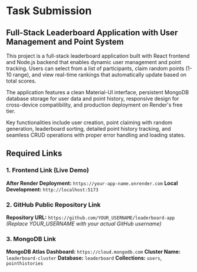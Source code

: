 # Task Submission

## Full-Stack Leaderboard Application with User Management and Point System

This project is a full-stack leaderboard application built with React frontend and Node.js backend that enables dynamic user management and point tracking. Users can select from a list of participants, claim random points (1-10 range), and view real-time rankings that automatically update based on total scores. 

The application features a clean Material-UI interface, persistent MongoDB database storage for user data and point history, responsive design for cross-device compatibility, and production deployment on Render's free tier. 

Key functionalities include user creation, point claiming with random generation, leaderboard sorting, detailed point history tracking, and seamless CRUD operations with proper error handling and loading states.

## Required Links

### 1. Frontend Link (Live Demo)

**After Render Deployment:** `https://your-app-name.onrender.com`
**Local Development:** `http://localhost:5173`

### 2. GitHub Public Repository Link

**Repository URL:** `https://github.com/YOUR_USERNAME/leaderboard-app`
_(Replace YOUR_USERNAME with your actual GitHub username)_

### 3. MongoDB Link

**MongoDB Atlas Dashboard:** `https://cloud.mongodb.com`
**Cluster Name:** `leaderboard-cluster`
**Database:** `leaderboard`
**Collections:** `users`, `pointhistories`